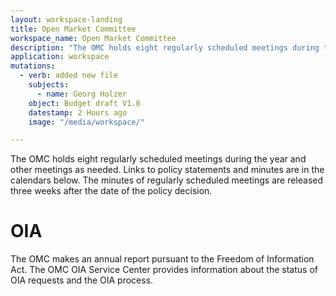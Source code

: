 ```yaml
---
layout: workspace-landing
title: Open Market Committee
workspace_name: Open Market Committee
description: "The OMC holds eight regularly scheduled meetings during the year and other meetings as needed."
application: workspace
mutations:
  - verb: added new file
    subjects:
      - name: Georg Holzer
    object: Budget draft V1.0
    datestamp: 2 Hours ago
    image: "/media/workspace/"

---
```



The OMC holds eight regularly scheduled meetings during the year and other meetings as needed. Links to policy statements and minutes are in the calendars below. The minutes of regularly scheduled meetings are released three weeks after the date of the policy decision.

# OIA

The OMC makes an annual report pursuant to the Freedom of Information Act. The OMC OIA Service Center provides information about the status of OIA requests and the OIA process.